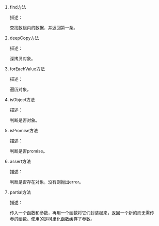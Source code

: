 1. find方法

   描述：

   查找数组内的数据，并返回第一条。

  
2. deepCopy方法

   描述：

   深拷贝对象。


3. forEachValue方法

   描述：

   遍历对象。


4. isObject方法

   描述：

   判断是否对象。


5. isPromise方法

   描述：

   判断是否promise。


6. assert方法

   描述：

   判断是否存在对象，没有则抛出error。


7. partial方法

   描述：

   传入一个函数和参数，再用一个函数将它们封装起来，返回一个新的而无需传参的函数。使用的是柯里化函数缓存了参数。